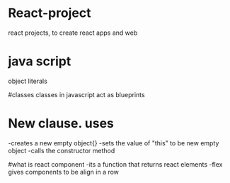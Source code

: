 # React-project
react projects, to create react apps and web

# java script
object literals

#classes
classes in javascript act as blueprints

# New clause. uses
-creates a new empty object{}
-sets the value of "this" to be new empty object
-calls the constructor method

#what is react component
-its a function that returns react elements
-flex gives components to be align in a row